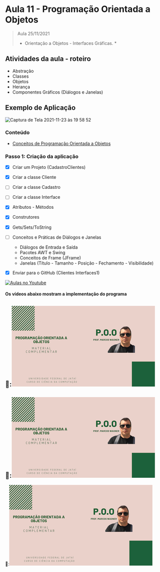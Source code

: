 # Aula 11 - Programação Orientada a Objetos

> Aula 25/11/2021
> 
>  * Orientação a Objetos - Interfaces Gráficas. *

## Atividades da aula - roteiro
- Abstração
- Classes
- Objetos
- Herança
- Componentes Gráficos (Diálogos e Janelas)

## Exemplo de Aplicação 
![Captura de Tela 2021-11-23 às 19 58 52](https://user-images.githubusercontent.com/81576640/143142237-96728065-e5b2-4acc-9cc4-3151f84ef507.png)


### Conteúdo
- [Conceitos de Programação Orientada a Objetos](Conteudo_POO.pdf)


### Passo 1: Criação da aplicação
- [x]  Criar um Projeto (CadastroClientes)
- [x]  Criar a classe Cliente
- [ ]  Criar a classe Cadastro
- [ ]  Criar a classe Interface
- [x]  Atributos - Métodos
- [x]  Construtores
- [x]  Gets/Sets/ToString
- [ ]  Conceitos e Práticas de Diálogos e Janelas
   - Diálogos de Entrada e Saída
   - Pacotes AWT e Swing
   - Conceitos de Frame (JFrame)
   - Janelas (Título - Tamanho - Posição - Fechamento - Visibilidade)
- [x]  Enviar para o GitHub (Clientes Interfaces1) 


[![Aulas no Youtube](https://github.com/marcoswagner-commits/gestao_obras_aula_daw/blob/cb3e2ea9547f9ddc831277f07919c3e78451eb92/yt-icon.png)](https://www.youtube.com/channel/UCfO-aJxKLqau0TnL0AfNAvA)

####  Os vídeos abaixo mostram a implementação do programa

🥇:[![material complementar aula11](Capa_Videos_POO.png)](https://www.youtube.com/watch?v=d8ECAzQYcYo)
-
🥈:[![material complementar aula09](Capa_Videos_POO.png)](https://www.youtube.com/watch?v=DUw-Wb8WDZI)
-
🥉:[![material complementar aula09](Capa_Videos_POO.png)](https://www.youtube.com/watch?v=lyX6SFPUPN0)


